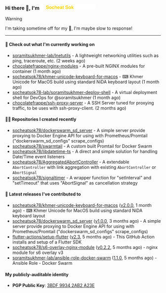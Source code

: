 <h3>
   Hi there 👋,
   I'm <a href="#"><img src="assets/branding.svg" width="177" height="18"></a>
</h3>

> [!WARNING]
> I'm taking sometime off for my 👶, I'm maybe slow to response!

---
#### 👷 Check out what I'm currently working on

- [soramitsukhmer-lab/lnetutils](https://github.com/soramitsukhmer-lab/lnetutils) - A lightweight networking utilities such as ping, traceroute, etc. (2 weeks ago)
- [chocolatefrappe/nginx-modules](https://github.com/chocolatefrappe/nginx-modules) - A pre-built NGINX modules for container (1 month ago)
- [socheatsok78/khmer-unicode-keyboard-for-macos](https://github.com/socheatsok78/khmer-unicode-keyboard-for-macos) - ⌨  Khmer Unicode for MacOS build using standard NiDA keyboard layout (1 month ago)
- [socheatsok78-lab/soramitsukhmer-deploy-shell](https://github.com/socheatsok78-lab/soramitsukhmer-deploy-shell) - A virtual deployment shell for DevOps for @soramitsukhmer (1 month ago)
- [chocolatefrappe/ssh-proxy-server](https://github.com/chocolatefrappe/ssh-proxy-server) - A SSH Server tuned for proxying traffic, to be uses with ssh-proxy-client. (2 months ago)

#### 👨‍💻 Repositories I created recently

- [socheatsok78/dockerswarm_sd_server](https://github.com/socheatsok78/dockerswarm_sd_server) - A simple server provide proxying to Docker Engine API for using with Prometheus/Promtail (&#34;dockerswarm_sd_configs&#34; scrape_configs)
- [socheatsok78/swarmtail](https://github.com/socheatsok78/swarmtail) - A custom built Promtail for Docker Swarm
- [socheatsok78/libdatetime-ts](https://github.com/socheatsok78/libdatetime-ts) - A direct and simple solution for handling Date/Time event listeners
- [socheatsok78/AggregatedAbortController](https://github.com/socheatsok78/AggregatedAbortController) - A extendable `AbortController` with link aggregation with existing `AbortController` or `AbortSignal`
- [socheatsok78/signaltimer](https://github.com/socheatsok78/signaltimer) - A wrapper function for &#34;setInterval&#34; and &#34;setTimeout&#34; that uses &#34;AbortSignal&#34; as cancellation strategy

#### 🚀 Latest releases I've contributed to

- [socheatsok78/khmer-unicode-keyboard-for-macos](https://github.com/socheatsok78/khmer-unicode-keyboard-for-macos) ([v2.0.0](https://github.com/socheatsok78/khmer-unicode-keyboard-for-macos/releases/tag/v2.0.0), 1 month ago) - ⌨  Khmer Unicode for MacOS build using standard NiDA keyboard layout
- [socheatsok78/dockerswarm_sd_server](https://github.com/socheatsok78/dockerswarm_sd_server) ([v1.0.0](https://github.com/socheatsok78/dockerswarm_sd_server/releases/tag/v1.0.0), 3 months ago) - A simple server provide proxying to Docker Engine API for using with Prometheus/Promtail (&#34;dockerswarm_sd_configs&#34; scrape_configs)
- [flutter-actions/setup-flutter](https://github.com/flutter-actions/setup-flutter) ([v2.3](https://github.com/flutter-actions/setup-flutter/releases/tag/v2.3), 5 months ago) - This GitHub Action installs and setup of a Flutter SDK
- [socheatsok78/s6-overlay-nginx-module](https://github.com/socheatsok78/s6-overlay-nginx-module) ([v0.2.2](https://github.com/socheatsok78/s6-overlay-nginx-module/releases/tag/v0.2.2), 5 months ago) - nginx module for s6 overlay v3
- [soramitsukhmer-lab/ansible-role-docker-swarm](https://github.com/soramitsukhmer-lab/ansible-role-docker-swarm) ([1.1.0](https://github.com/soramitsukhmer-lab/ansible-role-docker-swarm/releases/tag/1.1.0), 5 months ago) - Ansible Role - Docker Swarm

#### My publicly-auditable identity
   - **PGP Public Key**: [3BDF 9934 2AB2 A23E](https://keyserver.ubuntu.com/pks/lookup?search=73E235BAB2858AF5EBBBD4063BDF99342AB2A23E&fingerprint=on&options=mr&op=index)
